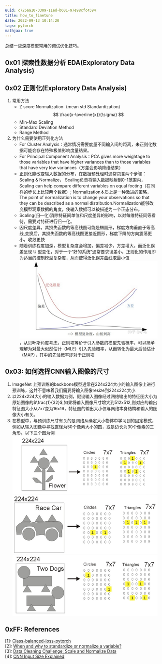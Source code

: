```yaml
---
uuid: c725aa10-3309-11ed-b601-97e98cfc4594
title: how_to_finetune
date: 2022-09-13 10:14:20
tags: pytorch
mathjax: true
---
```

总结一些深度模型常用的调试优化技巧。
## 0x01 探索性数据分析 EDA(Exploratory Data Analysis)

## 0x02 正则化(Exploratory Data Analysis)
1. 常用方法
    - Z score Normalization（mean std Standardization）
    $$
       \frac{x-\overline{x}}{\sigma}
    $$
    - Min-Max Scaling
    - Standard Deviation Method
    - Range Method
2. 为什么需要使用正则化方法
    - For Cluster Analysis：通常情况需要度量不同输入间的距离，未正则化数据可能会存在特殊极值影响度量结果。
    - For Principal Component Analysis：PCA gives more weightage to those variables that have higher variances than to those variables that have very low variances（方差会影响降维结果）
    - 正则化能改变输入数据的分布，在数据预处理时通常包含两个步骤：Scaling & Normalize， Scaling负责将输入数据映射到0-1范围内，Scaling can help compare different variables on equal footing（在同样的步长上比较两个数据）; Normalization本质上是一种激进的策略，The point of normalization is to change your observations so that they can be described as a normal distribution.Normalization能够改变模型观察数据的角度，使输入数据可以被描述为一个正态分布。
    - Scaling(归一化)消除特征间单位和尺度差异的影响，以对每维特征同等看待，需要对特征进行归一化。
    - 因尺度差异，其损失函数的等高线图可能是椭圆形，梯度方向垂直于等高线,变换后，其损失函数的等高线图更接近圆形，梯度下降的方向震荡更小，收敛更快
    - 随着训练程度加深，模型复杂度会增加，偏差减少，方差增大，而泛化误差呈现 U 型变化，对于一个“好的系统”通常要求误差小，正则化的作用即为适当的控制模型复杂度，从而使得泛化误差曲线取最小值![如图](./how-to-finetune/normlize.png)，从贝叶斯角度考虑，正则项等价于引入参数的模型先验概率，可以简单理解为对最大似然估计（MLE）引入先验概率，从而转化为最大后验估计（MAP），其中的先验概率即对于正则项
## 0x03: 如何选择CNN输入图像的尺寸
1. ImageNet 上预训练的backbone模型通常在224x224大小的输入图像上进行预训练，这并不意味着我们需要将输入图像resize到224x224大小
2. 以224x224大小的输入数据为例，假设输入图像经过网络输出的特征图大小为原始图像的$\frac{1}{32}$,如果将输入图像尺寸增大到512x512,则对应的输出特征图大小从7x7变为16x16，特征图的输出大小仅与网络本身结构和输入的图像大小有关。
3. 在模型中，与预训练尺寸有关的是网络从确定大小物体中学习到的固定模式，例如从输入图像中寻找直径为50个像素大小的圆，或是边长为30个像素的三角形。以下三个图为例
![Flower](./how-to-finetune/Flower.png)
![car](./how-to-finetune/car.png)
![Dogs](./how-to-finetune/dogs.png)
## 0xFF: References

\[1]: [Class-balanced-loss-pytorch](https://github.com/vandit15/Class-balanced-loss-pytorch)  
[2]: [When and why to standardize or normalize a variable?](https://www.kaggle.com/discussions/questions-and-answers/59305)  
[3]: [Data Cleaning Challenge: Scale and Normalize Data](https://www.kaggle.com/code/rtatman/data-cleaning-challenge-scale-and-normalize-data/notebook)  
[4]: [CNN Input Size Explained](https://www.kaggle.com/competitions/siim-isic-melanoma-classification/discussion/160147)  
